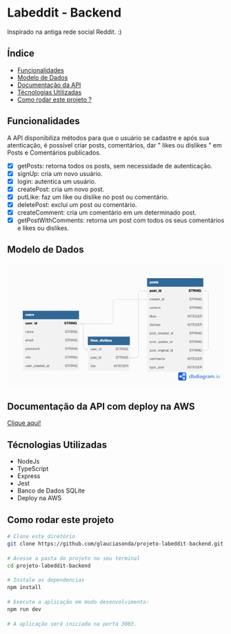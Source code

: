 # Labeddit - Backend 
 Inspirado na antiga rede social Reddit. :) 

## Índice
- <a href="#funcionalidades">Funcionalidades </a>
- <a href="#dados">Modelo de Dados </a>
- <a href="#documentacao">Documentação da API</a>
- <a href="#tecnologias"> Técnologias Utilizadas </a>
- <a href="rodar">Como rodar este projeto ? </a>

## Funcionalidades
A API disponibiliza métodos para que o usuário se cadastre e após sua atenticação, é possível criar posts, comentários, dar " likes ou dislikes " em Posts e Comentários publicados.

- [x] getPosts: retorna todos os posts, sem necessidade de autenticação.
- [x] signUp: cria um novo usuário.
- [x] login: autentica um usuário.
- [x] createPost: cria um novo post.
- [x] putLike: faz um like ou dislike no post ou comentário.
- [x] deletePost: exclui um post ou comentário.
- [x] createComment: cria um comentário em um determinado post.
- [x] getPostWithComments: retorna um post com todos os seus comentários e likes ou dislikes.

## Modelo de Dados 
![MER](MER.png)

## Documentação da API com deploy na AWS
[Clique aqui!](https://documenter.getpostman.com/view/24461003/2s93XvWQDn)

## Técnologias Utilizadas
- NodeJs 
- TypeScript 
- Express
- Jest 
- Banco de Dados SQLite
- Deploy na AWS


## Como rodar este projeto
```bash
# Clone este diretório 
git clone https://github.com/glauciasonda/projeto-labeddit-backend.git

# Acesse a pasta do projeto no seu terminal 
cd projeto-labeddit-backend

# Instale as dependencias
npm install 

# Execute a aplicação em modo desenvolvimento:
npm run dev 

# A aplicação será iniciada na porta 3003. 

```

